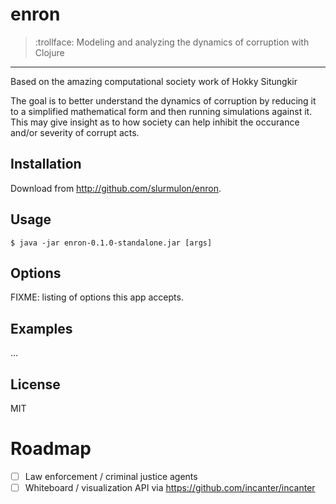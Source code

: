 # enron

> :trollface: Modeling and analyzing the dynamics of corruption with Clojure

---

Based on the amazing computational society work of Hokky Situngkir

The goal is to better understand the dynamics of corruption by reducing it to a simplified mathematical form and then running simulations against it. This may give insight as to how society can help inhibit the occurance and/or severity of corrupt acts.

## Installation

Download from http://github.com/slurmulon/enron.

## Usage

    $ java -jar enron-0.1.0-standalone.jar [args]

## Options

FIXME: listing of options this app accepts.

## Examples

...

## License

MIT

# Roadmap

- [ ] Law enforcement / criminal justice agents
- [ ] Whiteboard / visualization API via https://github.com/incanter/incanter
